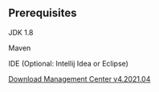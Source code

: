 ## Prerequisites

JDK 1.8

Maven

IDE (Optional: Intellij Idea or Eclipse)

[Download Management Center v4.2021.04](https://download.hazelcast.com/management-center/hazelcast-management-center-4.2021.04.zip)